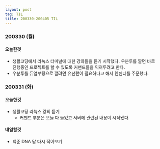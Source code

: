 ```yaml
---
layout: post
tag: TIL
title: 200330-200405 TIL
---
```

### 200330 (월)
#### 오늘한것
- 생활코딩에서 리눅스 터미널에 대한 강의들을 듣기 시작했다. 우분투를 깔면 바로 진행중인 프로젝트를 할 수 있도록 커맨드들을 익혀두려고 한다. 
- 우분투를 듀얼부팅으로 깔려면 유선랜이 필요하다고 해서 렌젠더를 주문했다.

### 200331 (화)
#### 오늘한것
- 생활코딩 리눅스 강의 듣기
  - 커맨드 부분은 오늘 다 들었고 서버에 관련된 내용이 시작됐다. 
  
#### 내일할것
- 백준 DNA 답 다시 적어보기
